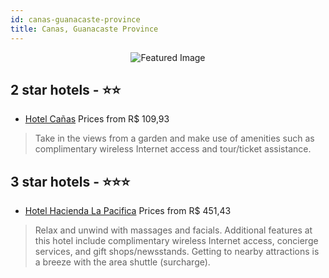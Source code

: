 ```yaml
---
id: canas-guanacaste-province
title: Canas, Guanacaste Province
---
```


<center><img src="https://i.travelapi.com/hotels/3000000/2200000/2197000/2196928/4b9f6dc3_z.jpg" alt="Featured Image" /></center>


##  2 star hotels - ⭐️⭐️

-    [Hotel Cañas](https://us.hurb.com/hotels/canas/hotel-canas-JNP-JP703992?cmp=18055) Prices from R$ 109,93
   > Take in the views from a garden and make use of amenities such as complimentary wireless Internet access and tour/ticket assistance.

##  3 star hotels - ⭐️⭐️⭐️

-    [Hotel Hacienda La Pacifica](https://us.hurb.com/hotels/canas/hotel-hacienda-la-pacifica-JNP-JP226833?cmp=18055) Prices from R$ 451,43
   > Relax and unwind with massages and facials. Additional features at this hotel include complimentary wireless Internet access, concierge services, and gift shops/newsstands. Getting to nearby attractions is a breeze with the area shuttle (surcharge).
